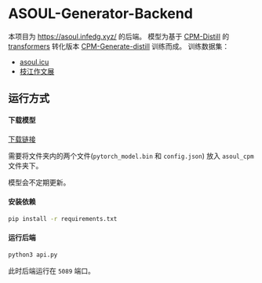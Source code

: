 # ASOUL-Generator-Backend

本项目为 https://asoul.infedg.xyz/ 的后端。
模型为基于 [CPM-Distill](https://github.com/TsinghuaAI/CPM-1-Distill) 的 [transformers](https://github.com/huggingface/transformers) 转化版本 [CPM-Generate-distill](https://huggingface.co/mymusise/CPM-Generate-distill/tree/main) 训练而成。
训练数据集：

- [asoul.icu](http://asoul.icu/)
- [枝江作文展](https://asoulcnki.asia/rank)

## 运行方式

#### 下载模型

[下载链接](https://disk.pku.edu.cn/#/link/88F0D3C9839329210503C7E50634AAFE)

需要将文件夹内的两个文件(`pytorch_model.bin` 和 `config.json`) 放入 `asoul_cpm` 文件夹下。

模型会不定期更新。

#### 安装依赖
```bash
pip install -r requirements.txt
```

#### 运行后端

```bash
python3 api.py
```

此时后端运行在 `5089` 端口。




